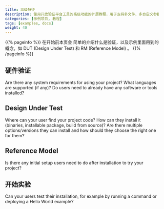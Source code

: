 ```yaml
---
title: 高级特征
description: 使用开放验证平台工具的高级功能的扩展教程，用于支持多文件、多自定义参数的复杂项目。
categories: [示例项目, 教程]
tags: [examples, docs]
weight: 40
---
```


{{% pageinfo %}}
在开始前本页会 简单的介绍什么是验证，以及示例里面用到的概念，如 DUT (Design Under Test) 和 RM (Reference Model) 。
{{% /pageinfo %}}

## 硬件验证

Are there any system requirements for using your project? What languages are supported (if any)? Do users need to already have any software or tools installed?

## Design Under Test

Where can your user find your project code? How can they install it (binaries, installable package, build from source)? Are there multiple options/versions they can install and how should they choose the right one for them?

## Reference Model

Is there any initial setup users need to do after installation to try your project?

## 开始实验

Can your users test their installation, for example by running a command or deploying a Hello World example?
